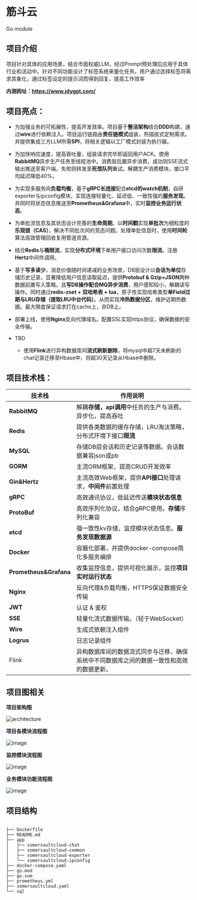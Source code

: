 # 筋斗云 
Go module
## 项目介绍

项目针对具体的应用场景，结合市面权威LLM，经过Prompt预处理后应用于具体行业和活动中。针对不同功能设计了标签系统来量化任务。用户通过选择标签将需求具象化，通过标签设定的提示词而得到回复，提高工作效率

**内测网址：https://www.jdygpt.com/**

## 项目亮点：

- 为加强业务的可拓展性，提高开发效率。项目基于**整洁架构**结合**DDD**构建，通过**wire**进行依赖注入。项目运行链路由**责任链模式**组装，热插拔式定制需求。并提供集成三方LLM所需**SPI**，将相关逻辑以工厂模式封装为执行器。

- 为加快响应速度，提高吞吐量，组装请求完毕即返回用户ACK。使用**RabbitMQ**异步生产任务至线程池中。消费层后置异步消费，成功则SSE流式输出推送至客户端，失败则转发至**死信队列**重试。解耦生产消费模块，接口平均延迟降低40%。
  
- 为实现多服务间**负载均衡**，基于**gRPC长连接**配合**etcd的watch机制**，自研exporter与ipconfig模块，实现连接轻量化、延迟低、一致性强的**服务发现**。并同时将状态信息推送至**Prometheus&Grafana**中，实时**监控业务运行状态**。

- 为单批流信息及其状态设计完善的**生命周期**。以**时间戳**实现**单批次**为细粒度的**乐观锁（CAS）**，解决不同批次间的竞态问题。处理单批信息时，使用**时间轮**算法高效管理回收复用管道资源。

- 结合**Redis**与**桶限流**，实现**分布式环境**下单用户接口访问次数**限流**。注册**Hertz**中间件调用。

- 基于**写多读少**，消息价值随时间递减的业务场景，DB层设计以**会话为单位**存储历史记录，显著降低用户信息读取延迟，提供**Protobuf & Gzip+JSON**两种数据前置写入策略。且**写DB操作配合MQ异步消费**，用户感知较小，解耦读写操作。同时通过**redis-zset + 双哈希表 + lua**，原子性实现哈希类型**单Field过期与LRU存储（提取LRU中台代码）**。从而实现**冷热数据分区**，维护近期热数据。最大限度保证请求打在cache上，非DB上。

- 部署上线，使用**Nginx**反向代理域名。配置SSL实现https协议，确保数据的安全传输。


-   TBD
    -   使用**Flink**进行异构数据库间**流式刷新删除**，将mysql中超7天未刷新的chat记录迁移至Hbase中，将超30天记录从Hbase中删除。

## 项目技术栈：

| 技术栈                 | 作用说明                                                     |
| ---------------------- | ------------------------------------------------------------ |
| **RabbitMQ**           | 解耦**存储，api调用**中任务的生产与消费。异步化，提高吞吐    |
| **Redis**              | 提供各类数据的缓存存储，LRU淘汰策略，分布式环境下接口**限流** |
| **MySQL**              | 存储DB层会话和历史记录等数据。会话数据兼容json或pb           |
| **GORM**               | 主流ORM框架，提高CRUD开发效率             |
| **Gin&Hertz**          | 主流高效Web框架，提供**API接口**处理请求，**中间件**前置处理 |
| **gRPC**               | 高效通讯协议，低延迟传送**模块状态信息**                     |
| **ProtoBuf**           | 高效序列化协议，结合gRPC使用。**存储**序列化兼容             |
| **etcd**               | 强一致性kv存储，监控模块状态信息。**服务发现数据源**         |
| **Docker**             | 容器化部署，并提供docker-compose简化多服务编排               |
| **Prometheus&Grafana** | 收集监控信息，提供可视化展示，监控**项目实时运行状态**       |
| **Nginx**              | 反向代理&负载均衡，HTTPS保证数据安全传输                     |
| **JWT**                | 认证 & 鉴权                                                  |
| **SSE**                | 轻量化流式数据传输。（轻于WebSocket）                        |
| **Wire**               | 生成式依赖注入组件                                           |
| **Logrus**             | 日志记录组件                                                 |
| Flink                  | 异构数据库间的数据流式同步与迁移，确保系统中不同数据库之间的数据一致性和高效的数据更新。 |

## 项目图相关

**项目架构图**

![architecture](https://github.com/user-attachments/assets/249b6766-fa69-4424-9005-2b0616973253)

**项目各模块流程图**

![image](https://github.com/user-attachments/assets/41867220-fe93-4882-a4da-cd8a5f3ffcea)

**监控模块流程图**

![image](https://github.com/user-attachments/assets/09e87d93-ea5d-4afa-97a4-5b461a683e16)

**业务模块功能流程图**

![image](https://github.com/user-attachments/assets/60c61a3b-80e3-4224-8c71-e64380855b75)


## 项目结构

```

├── Dockerfile
├── README.md
├── app
│   ├── somersaultcloud-chat
│   ├── somersaultcloud-common
│   ├── somersaultcloud-exporter
│   └── somersaultcloud-ipconfig
├── docker-compose.yaml
├── go.mod
├── go.sum
├── prometheus.yml
├── somersaultcloud.yaml
└── sql

```



